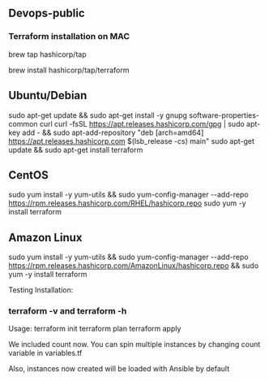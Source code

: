 ## Devops-public

### Terraform installation on MAC

 brew tap hashicorp/tap

 brew install hashicorp/tap/terraform
 
 
## Ubuntu/Debian

sudo apt-get update && sudo apt-get install -y gnupg software-properties-common curl
curl -fsSL https://apt.releases.hashicorp.com/gpg | sudo apt-key add - && sudo apt-add-repository "deb [arch=amd64] https://apt.releases.hashicorp.com $(lsb_release -cs) main"
sudo apt-get update && sudo apt-get install terraform

## CentOS

sudo yum install -y yum-utils && sudo yum-config-manager --add-repo https://rpm.releases.hashicorp.com/RHEL/hashicorp.repo
sudo yum -y install terraform

## Amazon Linux

sudo yum install -y yum-utils && sudo yum-config-manager --add-repo https://rpm.releases.hashicorp.com/AmazonLinux/hashicorp.repo &&
sudo yum -y install terraform

Testing Installation:

### terraform -v and terraform -h


Usage:
terraform init
terraform plan
terraform apply

We included count now. You can spin multiple instances by changing count variable in variables.tf

Also, instances now created will be loaded with Ansible by default

